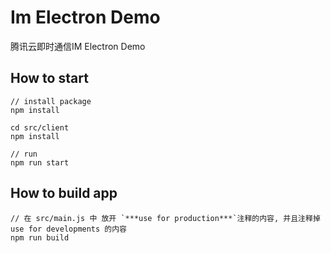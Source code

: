 # Im Electron Demo
腾讯云即时通信IM Electron Demo

## How to start
```
// install package
npm install

cd src/client
npm install

// run 
npm run start
```

## How to build app
```
// 在 src/main.js 中 放开 `***use for production***`注释的内容, 并且注释掉use for developments 的内容
npm run build 
```
